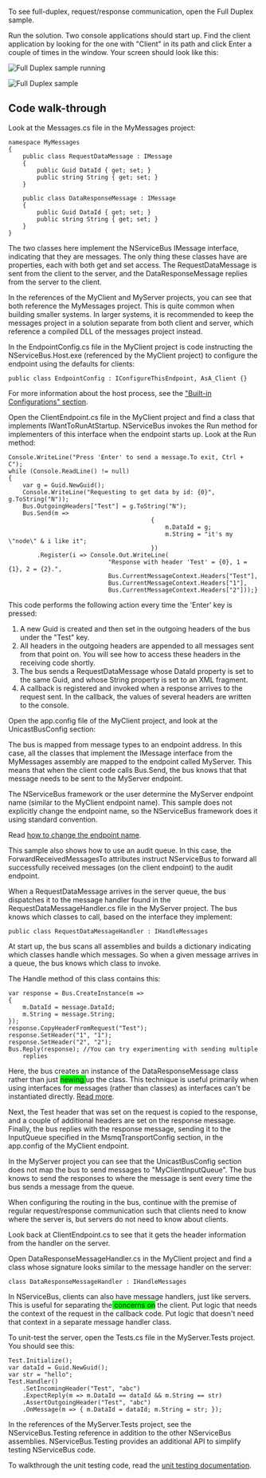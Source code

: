 <!--
title: "Full Duplex Sample using NServiceBus V3"
tags: 
-->
To see full-duplex, request/response communication, open the Full Duplex sample.

Run the solution. Two console applications should start up. Find the client application by looking for the one with "Client" in its path and click Enter a couple of times in the window. Your screen should look like this:

![Full Duplex sample running](https://particular.blob.core.windows.net/media/Default/images/fullduplex_running.png)

![Full Duplex sample](https://particular.blob.core.windows.net/media/Default/images/fullduplex.png "Full Duplex sample")

Code walk-through
-----------------

Look at the Messages.cs file in the MyMessages project:

    namespace MyMessages
    {
        public class RequestDataMessage : IMessage
        {
            public Guid DataId { get; set; }
            public string String { get; set; }
        }

        public class DataResponseMessage : IMessage
        {
            public Guid DataId { get; set; }
            public string String { get; set; }
        }
    }

The two classes here implement the NServiceBus IMessage interface, indicating that they are messages. The only thing these classes have are properties, each with both get and set access. The RequestDataMessage is sent from the client to the server, and the DataResponseMessage replies from the server to the client.

In the references of the MyClient and MyServer projects, you can see that both reference the MyMessages project. This is quite common when building smaller systems. In larger systems, it is recommended to keep the messages project in a solution separate from both client and server, which reference a compiled DLL of the messages project instead.

In the EndpointConfig.cs file in the MyClient project is code instructing the NServiceBus.Host.exe (referenced by the MyClient project) to configure the endpoint using the defaults for clients:

    public class EndpointConfig : IConfigureThisEndpoint, AsA_Client {}

For more information about the host process, see the ["Built-in Configurations" section](the-nservicebus-host).

Open the ClientEndpoint.cs file in the MyClient project and find a class that implements IWantToRunAtStartup. NServiceBus invokes the Run method for implementers of this interface when the endpoint starts up. Look at the Run method:

    Console.WriteLine("Press 'Enter' to send a message.To exit, Ctrl + C");
    while (Console.ReadLine() != null)
    {
        var g = Guid.NewGuid();
        Console.WriteLine("Requesting to get data by id: {0}", g.ToString("N"));
        Bus.OutgoingHeaders["Test"] = g.ToString("N");
        Bus.Send(m =>
                                            {
                                                m.DataId = g;
                                                m.String = "it's my \"node\" & i like it";
                                            })
            .Register(i => Console.Out.WriteLine(
                                "Response with header 'Test' = {0}, 1 = {1}, 2 = {2}.",
                                Bus.CurrentMessageContext.Headers["Test"],
                                Bus.CurrentMessageContext.Headers["1"],
                                Bus.CurrentMessageContext.Headers["2"]));}

This code performs the following action every time the 'Enter' key is pressed:

1.  A new Guid is created and then set in the outgoing headers of the
    bus under the "Test" key.
2.  All headers in the outgoing headers are appended to all messages
    sent from that point on. You will see how to access these headers in
    the receiving code shortly.
3.  The bus sends a RequestDataMessage whose DataId property is set to
    the same Guid, and whose String property is set to an XML fragment.
4.  A callback is registered and invoked when a response arrives to the
    request sent. In the callback, the values of several headers are
    written to the console.

Open the app.config file of the MyClient project, and look at the UnicastBusConfig section:







The bus is mapped from message types to an endpoint address. In this case, all the classes that implement the IMessage interface from the MyMessages assembly are mapped to the endpoint called MyServer. This means that when the client code calls Bus.Send<requestdatamessage>, the bus knows that that message needs to be sent to the MyServer endpoint.

The NServiceBus framework or the user determine the MyServer endpoint name (similar to the MyClient endpoint name). This sample does not explicitly change the endpoint name, so the NServiceBus framework does it using standard convention.

Read [how to change the endpoint name](how-to-specify-your-input-queue-name).

This sample also shows how to use an audit queue. In this case, the ForwardReceivedMessagesTo attributes instruct NServiceBus to forward all successfully received messages (on the client endpoint) to the audit endpoint.

When a RequestDataMessage arrives in the server queue, the bus dispatches it to the message handler found in the RequestDataMessageHandler.cs file in the MyServer project. The bus knows which classes to call, based on the interface they implement:

    public class RequestDataMessageHandler : IHandleMessages

At start up, the bus scans all assemblies and builds a dictionary indicating which classes handle which messages. So when a given message arrives in a queue, the bus knows which class to invoke.

The Handle method of this class contains this:

    var response = Bus.CreateInstance(m => 
    { 
        m.DataId = message.DataId;
        m.String = message.String;
    });
    response.CopyHeaderFromRequest("Test");
    response.SetHeader("1", "1");
    response.SetHeader("2", "2");
    Bus.Reply(response); //You can try experimenting with sending multiple
        replies

Here, the bus creates an instance of the DataResponseMessage class rather than just <span style="background-color:Lime;">newing </span>up the class. This technique is useful primarily when using interfaces for messages (rather than classes) as interfaces can't be instantiated directly. [Read more](how-do-i-define-a-message).

Next, the Test header that was set on the request is copied to the response, and a couple of additional headers are set on the response message. Finally, the bus replies with the response message, sending it to the InputQueue specified in the MsmqTransportConfig section, in the app.config of the MyClient endpoint.

In the MyServer project you can see that the UnicastBusConfig section does not map the bus to send messages to "MyClientInputQueue". The bus knows to send the responses to where the message is sent every time the bus sends a message from the queue.

When configuring the routing in the bus, continue with the premise of regular request/response communication such that clients need to know where the server is, but servers do not need to know about clients.

Look back at ClientEndpoint.cs to see that it gets the header information from the handler on the server.

Open DataResponseMessageHandler.cs in the MyClient project and find a class whose signature looks similar to the message handler on the server:

    class DataResponseMessageHandler : IHandleMessages

In NServiceBus, clients can also have message handlers, just like servers. This is useful for separating the<span style="background-color:Lime;"> concerns on</span> the client. Put logic that needs the context of the request in the callback code. Put logic that doesn't need that context in a separate message handler class.

To unit-test the server, open the Tests.cs file in the MyServer.Tests project. You should see this:

    Test.Initialize();
    var dataId = Guid.NewGuid();
    var str = "hello";
    Test.Handler()
        .SetIncomingHeader("Test", "abc")
        .ExpectReply(m => m.DataId == dataId && m.String == str)
        .AssertOutgoingHeader("Test", "abc")
        .OnMessage(m => { m.DataId = dataId; m.String = str; });

In the references of the MyServer.Tests project, see the NServiceBus.Testing reference in addition to the other NServiceBus assemblies. NServiceBus.Testing provides an additional API to simplify testing NServiceBus code.

To walkthrough the unit testing code, read the [unit testing documentation](unit-testing).

